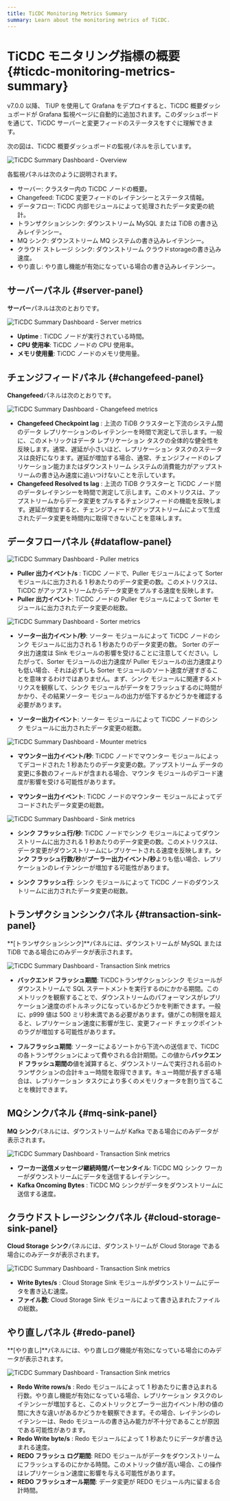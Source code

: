 ```yaml
---
title: TiCDC Monitoring Metrics Summary
summary: Learn about the monitoring metrics of TiCDC.
---
```


# TiCDC モニタリング指標の概要 {#ticdc-monitoring-metrics-summary}

v7.0.0 以降、 TiUP を使用して Grafana をデプロイすると、TiCDC 概要ダッシュボードが Grafana 監視ページに自動的に追加されます。このダッシュボードを通じて、TiCDC サーバーと変更フィードのステータスをすぐに理解できます。

次の図は、TiCDC 概要ダッシュボードの監視パネルを示しています。

![TiCDC Summary Dashboard - Overview](https://docs-download.pingcap.com/media/images/docs/ticdc/ticdc-summary-monitor.png)

各監視パネルは次のように説明されます。

-   サーバー: クラスター内の TiCDC ノードの概要。
-   Changefeed: TiCDC 変更フィードのレイテンシーとステータス情報。
-   データフロー: TiCDC 内部モジュールによって処理されたデータ変更の統計。
-   トランザクションシンク: ダウンストリーム MySQL または TiDB の書き込みレイテンシー。
-   MQ シンク: ダウンストリーム MQ システムの書き込みレイテンシー。
-   クラウド ストレージ シンク: ダウンストリーム クラウドstorageの書き込み速度。
-   やり直し: やり直し機能が有効になっている場合の書き込みレイテンシー。

## サーバーパネル {#server-panel}

**サーバー**パネルは次のとおりです。

![TiCDC Summary Dashboard - Server metrics](https://docs-download.pingcap.com/media/images/docs/ticdc/ticdc-summary-monitor-server.png)

-   **Uptime** : TiCDC ノードが実行されている時間。
-   **CPU 使用率**: TiCDC ノードの CPU 使用率。
-   **メモリ使用量**: TiCDC ノードのメモリ使用量。

## チェンジフィードパネル {#changefeed-panel}

**Changefeed**パネルは次のとおりです。

![TiCDC Summary Dashboard - Changefeed metrics](https://docs-download.pingcap.com/media/images/docs/ticdc/ticdc-summary-monitor-changefeed.png)

-   **Changefeed Checkpoint lag** : 上流の TiDB クラスターと下流のシステム間のデータ レプリケーションのレイテンシーを時間で測定して示します。一般に、このメトリックはデータ レプリケーション タスクの全体的な健全性を反映します。通常、遅延が小さいほど、レプリケーション タスクのステータスは良好になります。遅延が増加する場合、通常、チェンジフィードのレプリケーション能力またはダウンストリーム システムの消費能力がアップストリームの書き込み速度に追いつけないことを示しています。
-   **Changefeed Resolved ts lag** : 上流の TiDB クラスターと TiCDC ノード間のデータレイテンシーを時間で測定して示します。このメトリクスは、アップストリームからデータ変更をプルするチェンジフィードの機能を反映します。遅延が増加すると、チェンジフィードがアップストリームによって生成されたデータ変更を時間内に取得できないことを意味します。

## データフローパネル {#dataflow-panel}

![TiCDC Summary Dashboard - Puller metrics](https://docs-download.pingcap.com/media/images/docs/ticdc/ticdc-summary-monitor-dataflow-puller.png)

-   **Puller 出力イベント/s** : TiCDC ノードで、Puller モジュールによって Sorter モジュールに出力される 1 秒あたりのデータ変更の数。このメトリクスは、TiCDC がアップストリームからデータ変更をプルする速度を反映します。
-   **Puller 出力イベント**: TiCDC ノードの Puller モジュールによって Sorter モジュールに出力されたデータ変更の総数。

![TiCDC Summary Dashboard - Sorter metrics](https://docs-download.pingcap.com/media/images/docs/ticdc/ticdc-summary-monitor-dataflow-sorter.png)

-   **ソーター出力イベント/秒**: ソーター モジュールによって TiCDC ノードのシンク モジュールに出力される 1 秒あたりのデータ変更の数。 Sorter のデータ出力速度は Sink モジュールの影響を受けることに注意してください。したがって、Sorter モジュールの出力速度が Puller モジュールの出力速度よりも低い場合、それは必ずしも Sorter モジュールのソート速度が遅すぎることを意味するわけではありません。まず、シンク モジュールに関連するメトリクスを観察して、シンク モジュールがデータをフラッシュするのに時間がかかり、その結果ソーター モジュールの出力が低下するかどうかを確認する必要があります。

-   **ソーター出力イベント**: ソーター モジュールによって TiCDC ノードのシンク モジュールに出力されたデータ変更の総数。

![TiCDC Summary Dashboard - Mounter metrics](https://docs-download.pingcap.com/media/images/docs/ticdc/ticdc-summary-monitor-dataflow-mounter.png)

-   **マウンター出力イベント/秒**: TiCDC ノードでマウンター モジュールによってデコードされた 1 秒あたりのデータ変更の数。アップストリーム データの変更に多数のフィールドが含まれる場合、マウンタ モジュールのデコード速度が影響を受ける可能性があります。

-   **マウンター出力イベント**: TiCDC ノードのマウンター モジュールによってデコードされたデータ変更の総数。

![TiCDC Summary Dashboard - Sink metrics](https://docs-download.pingcap.com/media/images/docs/ticdc/ticdc-summary-monitor-dataflow-sink.png)

-   **シンク フラッシュ行/秒**: TiCDC ノードでシンク モジュールによってダウンストリームに出力される 1 秒あたりのデータ変更の数。このメトリクスは、データ変更がダウンストリームにレプリケートされる速度を反映します。**シンク フラッシュ行数/秒**が**プーラー出力イベント/秒**よりも低い場合、レプリケーションのレイテンシーが増加する可能性があります。

-   **シンク フラッシュ行**: シンク モジュールによって TiCDC ノードのダウンストリームに出力されたデータ変更の総数。

## トランザクションシンクパネル {#transaction-sink-panel}

**[トランザクションシンク]**パネルには、ダウンストリームが MySQL または TiDB である場合にのみデータが表示されます。

![TiCDC Summary Dashboard - Transaction Sink metrics](https://docs-download.pingcap.com/media/images/docs/ticdc/ticdc-summary-monitor-transaction-sink.png)

-   **バックエンド フラッシュ期間**: TiCDCトランザクションシンク モジュールがダウンストリームで SQL ステートメントを実行するのにかかる期間。このメトリックを観察することで、ダウンストリームのパフォーマンスがレプリケーション速度のボトルネックになっているかどうかを判断できます。一般に、p999 値は 500 ミリ秒未満である必要があります。値がこの制限を超えると、レプリケーション速度に影響が生じ、変更フィード チェックポイントのラグが増加する可能性があります。

-   **フルフラッシュ期間**: ソーターによるソートから下流への送信まで、TiCDC の各トランザクションによって費やされる合計期間。この値から**バックエンド フラッシュ期間の**値を減算すると、ダウンストリームで実行される前のトランザクションの合計キュー時間を取得できます。キュー時間が長すぎる場合は、レプリケーション タスクにより多くのメモリクォータを割り当てることを検討できます。

## MQシンクパネル {#mq-sink-panel}

**MQ シンク**パネルには、ダウンストリームが Kafka である場合にのみデータが表示されます。

![TiCDC Summary Dashboard - Transaction Sink metrics](https://docs-download.pingcap.com/media/images/docs/ticdc/ticdc-summary-monitor-mq-sink.png)

-   **ワーカー送信メッセージ継続時間パーセンタイル**: TiCDC MQ シンク ワーカーがダウンストリームにデータを送信するレイテンシー。
-   **Kafka Oncoming Bytes** : TiCDC MQ シンクがデータをダウンストリームに送信する速度。

## クラウドストレージシンクパネル {#cloud-storage-sink-panel}

**Cloud Storage シンク**パネルには、ダウンストリームが Cloud Storage である場合にのみデータが表示されます。

![TiCDC Summary Dashboard - Transaction Sink metrics](https://docs-download.pingcap.com/media/images/docs/ticdc/ticdc-summary-monitor-cloud-storage.png)

-   **Write Bytes/s** : Cloud Storage Sink モジュールがダウンストリームにデータを書き込む速度。
-   **ファイル数**: Cloud Storage Sink モジュールによって書き込まれたファイルの総数。

## やり直しパネル {#redo-panel}

**[やり直し]**パネルには、やり直しログ機能が有効になっている場合にのみデータが表示されます。

![TiCDC Summary Dashboard - Transaction Sink metrics](https://docs-download.pingcap.com/media/images/docs/ticdc/ticdc-summary-monitor-redo.png)

-   **Redo Write rows/s** : Redo モジュールによって 1 秒あたりに書き込まれる行数。やり直し機能が有効になっている場合、レプリケーション タスクのレイテンシーが増加すると、このメトリックとプーラー出力イベント/秒の値の間に大きな違いがあるかどうかを観察できます。その場合、レイテンシのレイテンシーは、Redo モジュールの書き込み能力が不十分であることが原因である可能性があります。
-   **Redo Write byte/s** : Redo モジュールによって 1 秒あたりにデータが書き込まれる速度。
-   **REDO フラッシュ ログ期間**: REDO モジュールがデータをダウンストリームにフラッシュするのにかかる時間。このメトリック値が高い場合、この操作はレプリケーション速度に影響を与える可能性があります。
-   **REDO フラッシュオール期間**: データ変更が REDO モジュール内に留まる合計時間。
